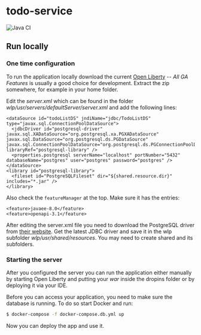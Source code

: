 # todo-service 

![Java CI](https://github.com/cwansart/testcontainers-university/workflows/Java%20CI/badge.svg)

## Run locally

### One time configuration

To run the application locally download the current [Open Liberty](https://openliberty.io/downloads/#runtime_releases) -- _All GA Features_ is usually a good choice for development. Extract the zip somewhere, for example in your home folder.

Edit the _server.xml_ which can be found in the folder _wlp/usr/servers/defaultServer/server.xml_ and add the following lines:

```
<dataSource id="todoListDS" jndiName="jdbc/TodoListDS" type="javax.sql.ConnectionPoolDataSource">
  <jdbcDriver id="postgresql-driver" javax.sql.XADataSource="org.postgresql.xa.PGXADataSource" javax.sql.DataSource="org.postgresql.ds.PGDataSource" javax.sql.ConnectionPoolDataSource="org.postgresql.ds.PGConnectionPoolDataSource" libraryRef="postgresql-library" />
  <properties.postgresql serverName="localhost" portNumber="5432" databaseName="postgres" user="postgres" password="postgres" />
</dataSource>
<library id="postgresql-library">
  <fileset id="PostgreSQLFileset" dir="${shared.resource.dir}" includes="*.jar" />
</library>
```

Also check the `featureManager` at the top. Make sure it has the entries:
```
<feature>javaee-8.0</feature>
<feature>openapi-3.1</feature>
```

After editing the server.xml file you need to download the PostgreSQL driver from [their website](https://jdbc.postgresql.org/download.html). Get the latest JDBC driver and save it in the wlp subfolder _wlp/usr/shared/resources_. You may need to create shared and its subfolders.

### Starting the server

After you configured the server you can run the application either manually by starting Open Liberty and putting your _war_ inside the dropins folder or by deploying it via your IDE.

Before you can access your application, you need to make sure the database is running. To do so start Docker and run:

```bash
$ docker-compose -f docker-compose.db.yml up
```

Now you can deploy the app and use it.
